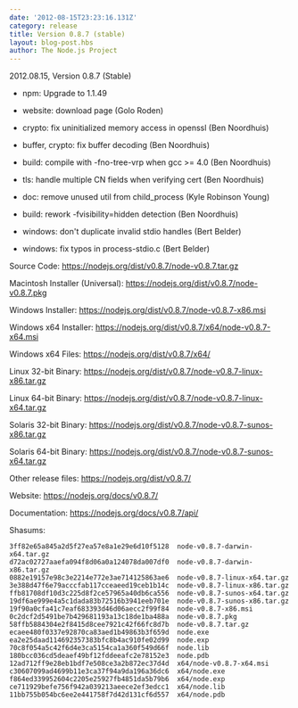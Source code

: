 ```yaml
---
date: '2012-08-15T23:23:16.131Z'
category: release
title: Version 0.8.7 (stable)
layout: blog-post.hbs
author: The Node.js Project
---
```


2012.08.15, Version 0.8.7 (Stable)

- npm: Upgrade to 1.1.49

- website: download page (Golo Roden)

- crypto: fix uninitialized memory access in openssl (Ben Noordhuis)

- buffer, crypto: fix buffer decoding (Ben Noordhuis)

- build: compile with -fno-tree-vrp when gcc >= 4.0 (Ben Noordhuis)

- tls: handle multiple CN fields when verifying cert (Ben Noordhuis)

- doc: remove unused util from child_process (Kyle Robinson Young)

- build: rework -fvisibility=hidden detection (Ben Noordhuis)

- windows: don't duplicate invalid stdio handles (Bert Belder)

- windows: fix typos in process-stdio.c (Bert Belder)

Source Code: https://nodejs.org/dist/v0.8.7/node-v0.8.7.tar.gz

Macintosh Installer (Universal): https://nodejs.org/dist/v0.8.7/node-v0.8.7.pkg

Windows Installer: https://nodejs.org/dist/v0.8.7/node-v0.8.7-x86.msi

Windows x64 Installer: https://nodejs.org/dist/v0.8.7/x64/node-v0.8.7-x64.msi

Windows x64 Files: https://nodejs.org/dist/v0.8.7/x64/

Linux 32-bit Binary: https://nodejs.org/dist/v0.8.7/node-v0.8.7-linux-x86.tar.gz

Linux 64-bit Binary: https://nodejs.org/dist/v0.8.7/node-v0.8.7-linux-x64.tar.gz

Solaris 32-bit Binary: https://nodejs.org/dist/v0.8.7/node-v0.8.7-sunos-x86.tar.gz

Solaris 64-bit Binary: https://nodejs.org/dist/v0.8.7/node-v0.8.7-sunos-x64.tar.gz

Other release files: https://nodejs.org/dist/v0.8.7/

Website: https://nodejs.org/docs/v0.8.7/

Documentation: https://nodejs.org/docs/v0.8.7/api/

Shasums:

```
3ff82e65a845a2d5f27ea57e8a1e29e6d10f5128  node-v0.8.7-darwin-x64.tar.gz
d72ac02727aaefa094f8d06a0a124078da007df0  node-v0.8.7-darwin-x86.tar.gz
0882e19157e98c3e2214e772e3ae714125863ae6  node-v0.8.7-linux-x64.tar.gz
3e388d47f6e79acccfab117cceaeed19ceb1b14c  node-v0.8.7-linux-x86.tar.gz
ffb81708df10d3c225d8f2ce57965a40db6ca556  node-v0.8.7-sunos-x64.tar.gz
19df6ae999e4a5c1dada83b72516b3941eeb701e  node-v0.8.7-sunos-x86.tar.gz
19f90a0cfa41c7eaf683393d46d06aecc2f99f84  node-v0.8.7-x86.msi
0c2dcf2d5491be7b429681193a13c18de1ba488a  node-v0.8.7.pkg
58ffb5884304e2f8415d8cee7921c42f66fc8d7b  node-v0.8.7.tar.gz
ecaee480f0337e92870ca83aed1b49863b3f659d  node.exe
ea2e25daad114692357383bfc8b4ac910fe02d99  node.exp
70c8f054a5c42f6d4e3ca5154ca1a360f549d66f  node.lib
180bcc036cd5deaef49bf12fddeeafc2e78152e3  node.pdb
12ad712ff9e28eb1bdf7e508ce3a2b872ec37d4d  x64/node-v0.8.7-x64.msi
c30607099ad4699b11e3ca37f94a9da196a36dc6  x64/node.exe
f864ed339952604c2205e25927fb4851da5b79b6  x64/node.exp
ce711929befe756f942a039213aeece2ef3edcc1  x64/node.lib
11bb755b054bc6ee2e441758f7d42d131cf6d557  x64/node.pdb
```
